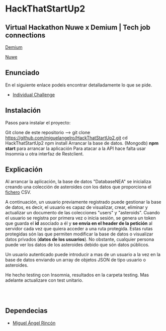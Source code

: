 # HackThatStartUp2
Virtual Hackathon Nuwe x Demium | Tech job connections
---
[Demium](https://demium.com) 
</br>

[Nuwe](http://nuwe.io/)

## Enunciado
En el siguiente enlace podeis encontrar detalladamente lo que se pide.

- [Individual Challenge](./HTS2_Individual_english.pdf)

## Instalación

Pasos para instalar el proyecto:

Git clone de este repositorio --> git clone https://github.com/miguelangelro/HackThatStartUp2.git
cd HackThatStartUp2
npm install
Arrancar la base de datos. (Mongodb)
<b>npm start</b> para arrancar la aplicación 
Para atacar a la API hace falta usar Insomnia u otra interfaz de Restclient.

## Explicación

Al arrancar la aplicación, la base de datos "DatabaseNEA" se inicializa creando una colección de asteroides con los datos que proporciona el [fichero](./OrbitalParameters_PHAs.csv) CSV.

A continuación, un usuario previamente registrado puede gestionar la base de datos, es decir, el usuario es capaz de  visualizar, crear, eliminar y actualizar un documento de las colecciones "users" y "asteroids". Cuando el usuario se registra por primera vez o inicia sesión, se genera un token que guarda el <b>id</b> asociado a él y <b>se envía en el header de la petición</b> al servidor cada vez que quiera acceder a una ruta protegida. Estas rutas protegidas són las que permiten modificar la base de datos o visualizar datos privados (<b>datos de los usuarios</b>). No obstante, cualquier persona puede ver los datos de los asteroides debido que són datos públicos.

Un usuario autenticado puede introducir a mas de un usuario a la vez en la base de datos enviando un array de objetos JSON de tipo usuario o asteroides.

He hecho testing con Insomnia, resultados en la carpeta testing. Mas adelante actualizare con test unitario.

## 
</br>

## Dependecias

- [Miguel Ángel Rincón](https://github.com/miguelangelro)